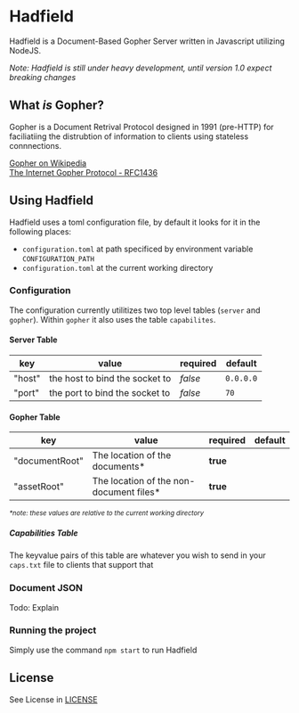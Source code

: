 # Hadfield

Hadfield is a Document-Based Gopher Server written in Javascript utilizing NodeJS.

*Note: Hadfield is still under heavy development, until version 1.0 expect breaking changes*

## What *is* Gopher?

Gopher is a Document Retrival Protocol designed in 1991 (pre-HTTP) for faciliatiing the distrubtion of information to clients using stateless connnections.

[Gopher on Wikipedia](https://en.wikipedia.org/wiki/Gopher_(protocol))   
[The Internet Gopher Protocol - RFC1436](https://datatracker.ietf.org/doc/html/rfc1436#section-7)

## Using Hadfield

Hadfield uses a toml configuration file, by default it looks for it in the following places:
* `configuration.toml` at path specificed by environment variable `CONFIGURATION_PATH`
* `configuration.toml` at the current working directory 

### Configuration
The configuration currently utilitizes two top level tables (`server` and `gopher`). Within `gopher` it also uses the table `capabilites`.

#### Server Table
key | value | required | default
--- | --- | --- | ---
"host" | the host to bind the socket to | *false* | `0.0.0.0`
"port" | the port to bind the socket to | *false* | `70`

#### Gopher Table
key | value | required | default
--- | --- | --- | ---
"documentRoot" | The location of the documents* | **true**
"assetRoot" | The location of the non-document files* | **true**

<sup>*\*note: these values are relative to the current working directory*</sup>

##### Capabilities Table
The keyvalue pairs of this table are whatever you wish to send in your `caps.txt` file to clients that support that

### Document JSON

Todo: Explain

### Running the project

Simply use the command `npm start` to run Hadfield

## License
See License in [LICENSE](LICENSE)
